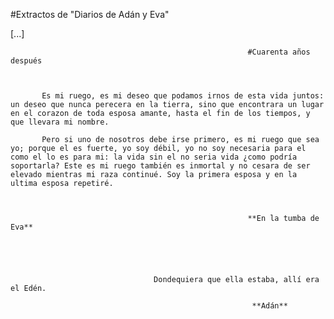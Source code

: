#Extractos de "Diarios de Adán y Eva"

[...]

                                                         #Cuarenta años después

 

           Es mi ruego, es mi deseo que podamos irnos de esta vida juntos: un deseo que nunca perecera en la tierra, sino que encontrara un lugar en el corazon de toda esposa amante, hasta el fin de los tiempos, y que llevara mi nombre.

           Pero si uno de nosotros debe irse primero, es mi ruego que sea yo; porque el es fuerte, yo soy débil, yo no soy necesaria para el como el lo es para mi: la vida sin el no seria vida ¿como podría soportarla? Este es mi ruego también es inmortal y no cesara de ser elevado mientras mi raza continué. Soy la primera esposa y en la ultima esposa repetiré.

 

                                                         **En la tumba de Eva**

 

 

                                    Dondequiera que ella estaba, allí era el Edén.

                                                          **Adán**